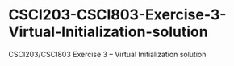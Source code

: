 # CSCI203-CSCI803-Exercise-3-Virtual-Initialization-solution
CSCI203/CSCI803 Exercise 3 – Virtual Initialization solution
